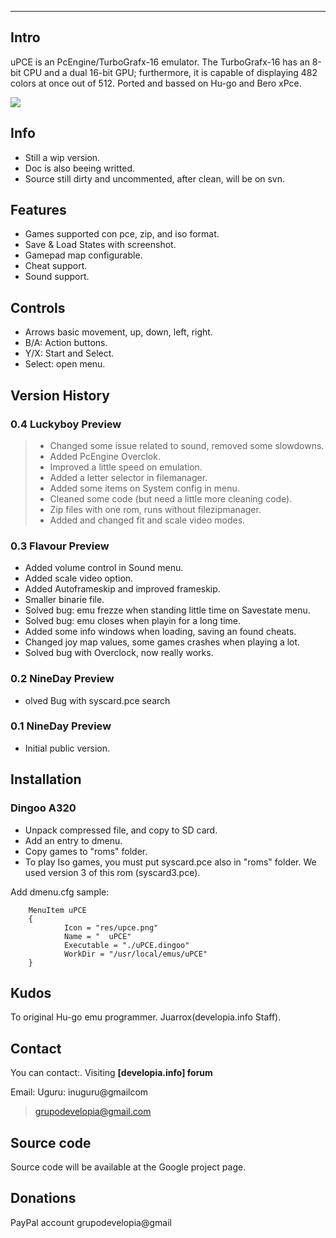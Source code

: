 
---

## Intro ##
uPCE is an PcEngine/TurboGrafx-16 emulator. The TurboGrafx-16 has an 8-bit CPU and
a dual 16-bit GPU; furthermore, it is capable of displaying 482 colors at once out of 512.
Ported and bassed on Hu-go and Bero xPce.

[![](http://developia.googlecode.com/svn/wiki/uPCE/cap/uPCE1.jpg)](http://www.developia.info/viewtopic.php?f=9&t=16)

## Info ##

  * Still a wip version.
  * Doc is also beeing writted.
  * Source still dirty and uncommented, after clean, will be on svn.



## Features ##

  * Games supported con pce, zip, and iso format.
  * Save & Load States with screenshot.
  * Gamepad map configurable.
  * Cheat support.
  * Sound support.



## Controls ##
  * Arrows  basic movement, up, down, left, right.
  * B/A: Action buttons.
  * Y/X: Start and Select.
  * Select: open menu.



## Version History ##

### 0.4 Luckyboy Preview ###
> - Changed some issue related to sound, removed some slowdowns.
> - Added PcEngine Overclok.
> - Improved a little speed on emulation.
> - Added a letter selector in filemanager.
> - Added some items on System config in menu.
> - Cleaned some code (but need a little more cleaning code).
> - Zip files with one rom, runs without filezipmanager.
> - Added and changed fit and scale video modes.

### 0.3 Flavour Preview ###
  * Added volume control in Sound menu.
  * Added scale video option.
  * Added Autoframeskip and improved frameskip.
  * Smaller binarie file.
  * Solved bug: emu frezze when standing little time on Savestate menu.
  * Solved bug: emu closes when playin for a long time.
  * Added some info windows when loading, saving an found cheats.
  * Changed joy map values, some games crashes when playing a lot.
  * Solved bug with Overclock, now really works.

### 0.2 NineDay Preview ###
  * olved Bug with syscard.pce search

### 0.1 NineDay Preview ###
  * Initial public version.



## Installation ##
### Dingoo A320 ###
  * Unpack compressed file, and copy to SD card.
  * Add an entry to dmenu.
  * Copy games to "roms" folder.
  * To play Iso games, you must put syscard.pce also in "roms" folder. We used version 3 of this rom (syscard3.pce).

Add dmenu.cfg sample:
```
    MenuItem uPCE
    {
            Icon = "res/upce.png"
            Name = "  uPCE"
            Executable = "./uPCE.dingoo"
            WorkDir = "/usr/local/emus/uPCE"
    }
```

## Kudos ##
To original Hu-go emu programmer.
Juarrox(developia.info Staff).


## Contact ##
You can contact:.
Visiting **[developia.info] forum**

Email:  Uguru: inuguru@gmailcom
> grupodevelopia@gmail.com

## Source code ##
Source code will be available at the Google project page.

## Donations ##
PayPal account grupodevelopia@gmail